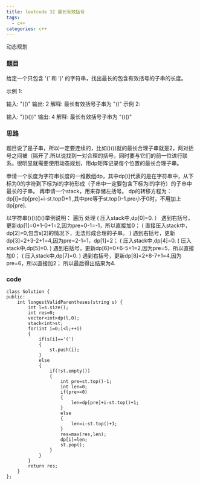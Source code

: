 ```yaml
---
title: leetcode 32 最长有效括号
tags:
  - c++ 
categories: c++ 
---
```

动态规划
<!-- more -->

### 题目

给定一个只包含 '(' 和 ')' 的字符串，找出最长的包含有效括号的子串的长度。

示例 1:

输入: "(()"
输出: 2
解释: 最长有效括号子串为 "()"
示例 2:

输入: ")()())"
输出: 4
解释: 最长有效括号子串为 "()()"


### 思路

题目说了是子串，所以一定要连续的，比如()(()就的最长合理子串就是2，两对括号之间被（隔开了.所以说找到一对合理的括号，同时要与它们的前一位进行联系。很明显就需要使用动态规划，用dp矩阵记录每个位置的最长合理子串。

申请一个长度为字符串长度的一维数组dp，其中dp[i]代表的是在字符串中，从下标为0的字符到下标为i的字符形成（子串中一定要包含下标为i的字符）的子串中最长的子串。
再申请一个stack，用来存储左括号。
dp的转移方程为：
dp[i]=dp[pre]+i-st.top()+1 ,其中pre等于st.top()-1.pre小于0时，不用加上dp[pre].

以字符串()()(()()举例说明：
遍历   处理
(    压入stack中,dp[0]=0.
）   遇到右括号，更新dp[1]=0+1-0+1=2,因为pre=0-1=-1，所以直接加0；
(    直接压入stack中，dp[2]=0,包含s[2]的情况下，无法形成合理的子串。
)    遇到右括号，更新dp[3]=2+3-2+1=4,因为pre=2-1=1，dp[1]=2；
(    压入stack中,dp[4]=0.
(    压入stack中,dp[5]=0.
)    遇到右括号，更新dp[6]=0+6-5+1=2,因为pre=5，所以直接加0；
(    压入stack中,dp[7]=0.
)    遇到右括号，更新dp[8]=2+8-7+1=4,因为pre=6，所以直接加2；
所以最后得出结果为4.

### code

    class Solution {
	public:
	    int longestValidParentheses(string s) {
	        int l=s.size();
	        int res=0;
	        vector<int>dp(l,0);
	        stack<int>st;
	        for(int i=0;i<l;++i)
	        {
	            if(s[i]=='(')
	            {
	                st.push(i);
	            }
	            else
	            {
	                if(!st.empty())
	                {
	                    int pre=st.top()-1;
	                    int len=0;
	                    if(pre>=0)
	                    {
	                        len=dp[pre]+i-st.top()+1;
	                    }
	                    else
	                    {
	                        len=i-st.top()+1;
	                    }
	                    res=max(res,len);
	                    dp[i]=len;
	                    st.pop();
	                }
	            }
	        }
	        return res;
	    }
	};


